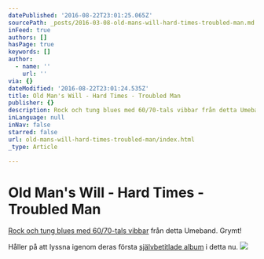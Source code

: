 ```yaml
---
datePublished: '2016-08-22T23:01:25.065Z'
sourcePath: _posts/2016-03-08-old-mans-will-hard-times-troubled-man.md
inFeed: true
authors: []
hasPage: true
keywords: []
author:
  - name: ''
    url: ''
via: {}
dateModified: '2016-08-22T23:01:24.535Z'
title: Old Man's Will - Hard Times - Troubled Man
publisher: {}
description: Rock och tung blues med 60/70-tals vibbar från detta Umeband. Grymt!
inLanguage: null
inNav: false
starred: false
url: old-mans-will-hard-times-troubled-man/index.html
_type: Article

---
```

# Old Man's Will - Hard Times - Troubled Man

[Rock och tung blues med 60/70-tals vibbar][0] från detta Umeband. Grymt!

Håller på att lyssna igenom deras första [självbetitlade album][1] i detta nu.
![](https://s3-us-west-2.amazonaws.com/the-grid-img/p/d32a507202896fe571fbacd8e77f5bd759c2d40e.jpg)

[0]: https://open.spotify.com/album/1vPIwqaEizwR7vWQSn3YDL
[1]: https://open.spotify.com/album/3OreVxopXjNNrtBay5rjlX